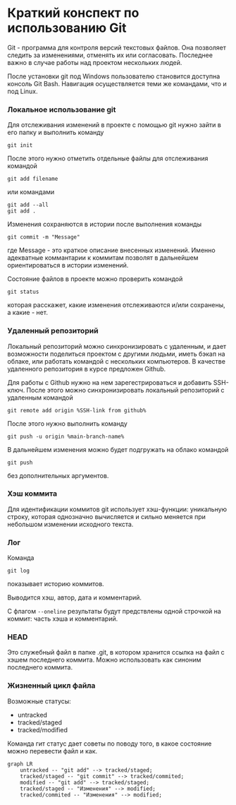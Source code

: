 # Краткий конспект по использованию Git

Git - программа для контроля версий текстовых файлов. 
Она позволяет следить за изменениями, отменять их или согласовать.
Последнее важно в случае работы над проектом нескольких людей.

После установки git под Windows пользователю становится доступна консоль Git Bash.
Навигация осуществляется теми же командами, что и под Linux.

### Локальное использование git 

Для отслеживания изменений в проекте с помощью git нужно зайти в его папку и выполнить команду
```
git init
```

После этого нужно отметить отдельные файлы для отслеживания командой 
```
git add filename
```

или командами
```
git add --all
git add .
```

Изменения сохраняются в истории после выполнения команды
```
git commit -m "Message"
```
где Message - это краткое описание внесенных изменений.
Именно адекватные коммантарии к коммитам позволят в дальнейшем ориентироваться в истории изменений.

Состояние файлов в проекте можно проверить командой 
```
git status
```
которая расскажет, какие изменения отслеживаются и/или сохранены, а какие - нет. 

### Удаленный репозиторий

Локальный репозиторий можно синхронизировать с удаленным, и дает возможности поделиться проектом с другими людьми, иметь бэкап на облаке, или работать командой с нескольких компьютеров.
В качестве удаленного репозитория в курсе предложен Github.

Для работы с Github нужно на нем зарегестрироваться и добавить SSH-ключ.
После этого можно синхронизировать локальный репозиторий с удаленным командой 
```
git remote add origin %SSH-link from github%
```
После этого нужно выполнить команду

```
git push -u origin %main-branch-name%
```

В дальнейшем изменения можно будет подгружать на облако командой

```
git push
```

без дополнительных аргументов.

### Хэш коммита

Для идентификации коммитов git использует хэш-функции: уникальную строку, которая однозначно вычисляется и сильно меняется при небольшом изменении исходного текста.

### Лог

Команда 

```
git log
```

показывает историю коммитов.

Выводится хэш, автор, дата и комментарий.

С флагом ```--oneline``` результаты будут предствлены одной строчкой на коммит: часть хэша и комментарий.

### HEAD

Это служебный файл в папке .git, в котором хранится ссылка на файл с хэшем последнего коммита.
Можно использовать как синоним последнего коммита.

### Жизненный цикл файла

Возможные статусы:
- untracked
- tracked/staged
- tracked/modified

Команда гит статус дает советы по поводу того, в какое состояние можно перевести файл и как.

```mermaid
graph LR
    untracked -- "git add" --> tracked/staged;
    tracked/staged -- "git commit" --> tracked/commited;
    modified -- "git add" --> tracked/staged;
    tracked/staged -- "Изменения" --> modified;
    tracked/commited -- "Изменения" --> modified;
```


